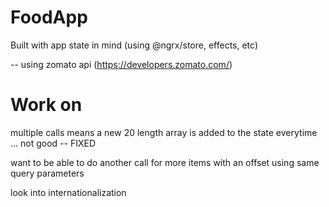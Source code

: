 # FoodApp

Built with app state in mind (using @ngrx/store, effects, etc)

-- using zomato api (https://developers.zomato.com/)

# Work on

multiple calls means a new 20 length array is added to the state everytime ... not good -- FIXED

want to be able to do another call for more items with an offset using same query parameters

look into internationalization